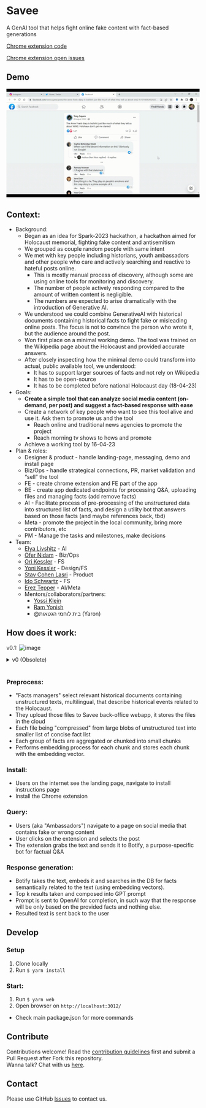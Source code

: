 # Savee

A GenAI tool that helps fight online fake content with fact-based generations

 [Chrome extension code](https://github.com/feedox/savee/tree/master/packages/web/src/resources/chrome-extension)

 [Chrome extension open issues](https://github.com/feedox/savee/issues/23)


## Demo

![savee_demo](savee_demo.gif)

<!-- ## Main project page (links, resources, etc):
- [Notion](https://storm-vanilla-477.notion.site/Savee-2bec35f4769c41a78f01ca21eb5f1c7d) -->

## Context:

-   Background:
    -   Began as an idea for Spark-2023 hackathon, a hackathon aimed for Holocaust memorial, fighting fake content and antisemitism
    -   We grouped as couple random people with same intent
    -   We met with key people including historians, youth ambassadors and other people who care and actively searching and reactive to hateful posts online.
        -   This is mostly manual process of discovery, although some are using online tools for monitoring and discovery.
        -   The number of people actively responding compared to the amount of written content is negligible.
        -   The numbers are expected to arise dramatically with the introduction of Generative AI.
    -   We understood we could combine GenerativeAI with historical documents containing historical facts to fight fake or misleading online posts. The focus is not to convince the person who wrote it, but the audience around the post.
    -   Won first place on a minimal working demo. The tool was trained on the Wikipedia page about the Holocaust and provided accurate answers.
    -   After closely inspecting how the minimal demo could transform into actual, public available tool, we understood:
        -   It has to support larger sources of facts and not rely on Wikipedia
        -   It has to be open-source
        -   It has to be completed before national Holocaust day (18-04-23)
-   Goals:
    -   **Create a simple tool that can analyze social media content (on-demand, per post) and suggest a fact-based response with ease**
    -   Create a network of key people who want to see this tool alive and use it. Ask them to promote us and the tool
        -   Reach online and traditional news agencies to promote the project
        -   Reach morning tv shows to hows and promote
    -   Achieve a working tool by 16-04-23
-   Plan & roles:
    -   Designer & product - handle landing-page, messaging, demo and install page
    -   Biz/Ops - handle strategical connections, PR, market validation and “sell” the tool
    -   FE - create chrome extension and FE part of the app
    -   BE - create app dedicated endpoints for processing Q&A, uploading files and managing facts (add remove facts)
    -   AI - Facilitate process of pre-processing of the unstructured data into structured list of facts, and design a utility bot that answers based on those facts (and maybe references back, tbd)
    -   Meta - promote the project in the local community, bring more contributors, etc
    -   PM - Manage the tasks and milestones, make decisions
-   Team:
    -   [Elya Livshitz](https://www.linkedin.com/in/elyalivshitz/) - AI
    -   [Ofer Nidam](https://www.linkedin.com/in/ofer-nidam/) - Biz/Ops
    -   [Ori Kessler](https://www.linkedin.com/in/ori-kessler/) - FS
    -   [Yoni Kessler](https://www.linkedin.com/in/yoni-kessler-777030258/) - Design/FS
    -   [Stav Cohen Lasri](https://www.linkedin.com/in/stav-cohen-lasri/) - Product
    -   [Ido Schwartz](https://www.linkedin.com/in/ido-schwartz/) - FS
    -   [Erez Tepper](https://www.linkedin.com/in/ereztep/) - AI/Meta
    -   Mentors/collaborators/partners:
        -   [Yossi Klein](https://www.linkedin.com/in/ACoAAAZSxHkBNwIUF919EsK1rwOojhVSYMi-IgU)
        -   [Ram Yonish](https://www.linkedin.com/in/ACoAAACCIfcB2cRhc0PmgfBvECt9v9QZkFLQ7BQ)
        -   @בית לוחמי הגטאות (Yaron)

## How does it work:

v0.1:
<img width="999" alt="image" src="https://user-images.githubusercontent.com/246724/231689183-a77b1f92-0b12-4ce2-a9f8-6e052c2af762.png">

<details>
    <summary>v0 (Obsolete)</summary>
    <img width="1060" alt="image" src="https://user-images.githubusercontent.com/246724/228316892-5b975737-1559-4771-8790-16b7a6292b95.png">
</details>
</br>


### Preprocess:

-   "Facts managers" select relevant historical documents containing unstructured texts, multilingual, that describe historical events related to the Holocaust.
-   They upload those files to Savee back-office webapp, it stores the files in the cloud
-   Each file being "compressed" from large blobs of unstructured text into smaller list of concise fact list
-   Each group of facts are aggregated or chunked into small chunks
-   Performs embedding process for each chunk and stores each chunk with the embedding vector.

### Install:

-   Users on the internet see the landing page, navigate to install instructions page
-   Install the Chrome extension

### Query:

-   Users (aka "Ambassadors") navigate to a page on social media that contains fake or wrong content
-   User clicks on the extension and selects the post
-   The extension grabs the text and sends it to Botify, a purpose-specific bot for factual Q&A

### Response generation:

-   Botify takes the text, embeds it and searches in the DB for facts semantically related to the text (using embedding vectors).
-   Top k results taken and composed into GPT prompt
-   Prompt is sent to OpenAI for completion, in such way that the response will be only based on the provided facts and nothing else.
-   Resulted text is sent back to the user

## Develop

### Setup

1. Clone locally
1. Run `$ yarn install`

### Start:

1. Run `$ yarn web`
2. Open browser on `http://localhost:3012/`

-   Check main package.json for more commands

## Contribute

Contributions welcome! Read the [contribution guidelines](CONTRIBUTING.md) first and submit a Pull Request after Fork this repository.  
Wanna talk? Chat with us [here](https://chat.whatsapp.com/Ck7JdQx1krlINNLMLmd3hr).

## Contact

Please use GitHub [Issues](./issues?q=is%3Aissue+is%3Aopen+sort%3Aupdated-desc) to contact us.
